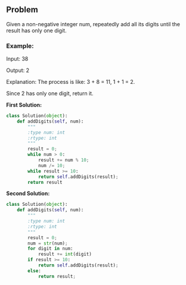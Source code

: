 ## Problem

Given a non-negative integer num, repeatedly add all its digits until the result has only one digit.

### Example:

Input: 38

Output: 2 

Explanation: The process is like: 3 + 8 = 11, 1 + 1 = 2. 

Since 2 has only one digit, return it.


**First Solution:**
```python
class Solution(object):
    def addDigits(self, num):
        """
        :type num: int
        :rtype: int
        """
        result = 0;
        while num > 0:
            result += num % 10;
            num /= 10;
        while result >= 10:
            return self.addDigits(result);
        return result
```

**Second Solution:**
```python
class Solution(object):
    def addDigits(self, num):
        """
        :type num: int
        :rtype: int
        """
        result = 0;
        num = str(num);
        for digit in num:
            result += int(digit)
        if result >= 10:
            return self.addDigits(result);
        else:
            return result;
```